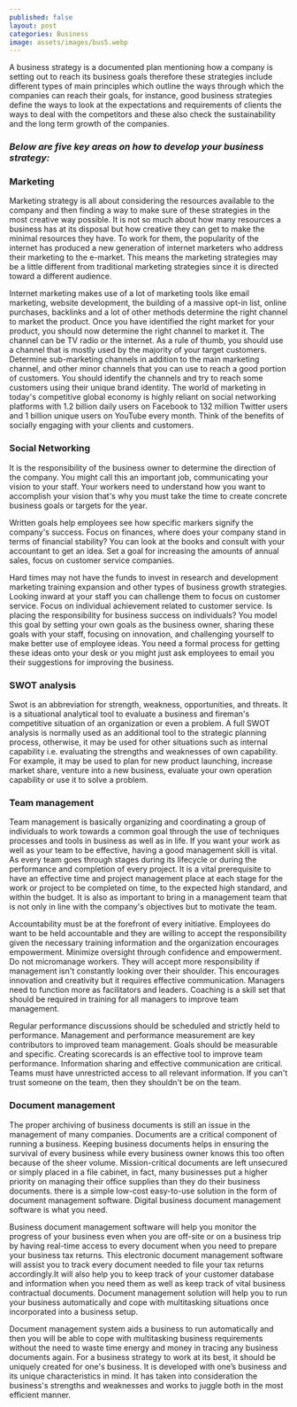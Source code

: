 ```yaml
---
published: false
layout: post
categories: Business
image: assets/images/bus5.webp
---
```



A business strategy is a documented plan mentioning how a company is setting out to reach its business goals therefore these strategies include different types of main principles which outline the ways through which the companies can reach their goals, for instance, good business strategies define the ways to look at the expectations and requirements of clients the ways to deal with the competitors and these also check the sustainability and the long term growth of the companies.

### _Below are five key areas on how to develop your business strategy:_

### Marketing   
Marketing strategy is all about considering the resources available to the company and then finding a way to make sure of these strategies in the most creative way possible. It is not so much about how many resources a business has at its disposal but how creative they can get to make the minimal resources they have. To work for them, the popularity of the internet has produced a new generation of internet marketers who address their marketing to the e-market. This means the marketing strategies may be a little different from traditional marketing strategies since it is directed toward a different audience.

Internet marketing makes use of a lot of marketing tools like email marketing, website development, the building of a massive opt-in list, online purchases, backlinks and a lot of other methods determine the right channel to market the product. Once you have identified the right market for your product, you should now determine the right channel to market it. The channel can be TV radio or the internet. As a rule of thumb, you should use a channel that is mostly used by the majority of your target customers. Determine sub-marketing channels in addition to the main marketing channel, and other minor channels that you can use to reach a good portion of customers. You should identify the channels and try to reach some customers using their unique brand identity. 
The world of marketing in today's competitive global economy is highly reliant on social networking platforms with 1.2 billion daily users on Facebook to 132 million Twitter users and 1 billion unique users on YouTube every month. Think of the benefits of socially engaging with your clients and customers.

### Social Networking  
It is the responsibility of the business owner to determine the direction of the company. You might call this an important job, communicating your vision to your staff. Your workers need to understand how you want to accomplish your vision that's why you must take the time to create concrete business goals or targets for the year.

Written goals help employees see how specific markers signify the company's success. Focus on finances, where does your company stand in terms of financial stability? You can look at the books and consult with your accountant to get an idea. Set a goal for increasing the amounts of annual sales, focus on customer service companies.

Hard times may not have the funds to invest in research and development marketing training expansion and other types of business growth strategies. Looking inward at your staff you can challenge them to focus on customer service. Focus on individual achievement related to customer service. Is placing the responsibility for business success on individuals? You model this goal by setting your own goals as the business owner, sharing these goals with your staff, focusing on innovation, and challenging yourself to make better use of employee ideas. You need a formal process for getting these ideas onto your desk or you might just ask employees to email you their suggestions for improving the business.

### SWOT analysis  
Swot is an abbreviation for strength, weakness, opportunities, and threats. It is a situational analytical tool to evaluate a business and fireman's competitive situation of an organization or even a problem. A full SWOT analysis is normally used as an additional tool to the strategic planning process, otherwise, it may be used for other situations such as internal capability i.e. evaluating the strengths and weaknesses of own capability. For example, it may be used to plan for new product launching, increase market share, venture into a new business, evaluate your own operation capability or use it to solve a problem.

### Team management  
Team management is basically organizing and coordinating a group of individuals to work towards a common goal through the use of techniques processes and tools in business as well as in life. If you want your work as well as your team to be effective, having a good management skill is vital. As every team goes through stages during its lifecycle or during the performance and completion of every project. It is a vital prerequisite to have an effective time and project management place at each stage for the work or project to be completed on time, to the expected high standard, and within the budget. It is also as important to bring in a management team that is not only in line with the company's objectives but to motivate the team. 

Accountability must be at the forefront of every initiative. Employees do want to be held accountable and they are willing to accept the responsibility given the necessary training information and the organization encourages empowerment. Minimize oversight through confidence and empowerment. Do not micromanage workers. They will accept more responsibility if management isn't constantly looking over their shoulder. This encourages innovation and creativity but it requires effective communication. Managers need to function more as facilitators and leaders.
Coaching is a skill set that should be required in training for all managers to improve team management. 

Regular performance discussions should be scheduled and strictly held to performance. Management and performance measurement are key contributors to improved team management. Goals should be measurable and specific. Creating scorecards is an effective tool to improve team performance. Information sharing and effective communication are critical. Teams must have unrestricted access to all relevant information. If you can't trust someone on the team, then they shouldn't be on the team.

### Document management  
The proper archiving of business documents is still an issue in the management of many companies. Documents are a critical component of running a business. Keeping business documents helps in ensuring the survival of every business while every business owner knows this too often because of the sheer volume. Mission-critical documents are left unsecured or simply placed in a file cabinet, in fact, many businesses put a higher priority on managing their office supplies than they do their business documents. there is a simple low-cost easy-to-use solution in the form of document management software. Digital business document management software is what you need. 

Business document management software will help you monitor the progress of your business even when you are off-site or on a business trip by having real-time access to every document when you need to prepare your business tax returns. This electronic document management software will assist you to track every document needed to file your tax returns accordingly.It will also help you to keep track of your customer database and information when you need them as well as keep track of vital business contractual documents. Document management solution will help you to run your business automatically and cope with multitasking situations once incorporated into a business setup.

Document management system aids a business to run automatically and then you will be able to cope with multitasking business requirements without the need to waste time energy and money in tracing any business documents again. For a business strategy to work at its best, it should be uniquely created for one's business. It is developed with one’s business and its unique characteristics in mind. It has taken into consideration the business's strengths and weaknesses and works to juggle both in the most efficient manner. 


